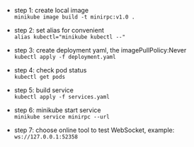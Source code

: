 * step 1: create local image  
    ```minikube image build -t minirpc:v1.0 .  ```

* step 2: set alias for convenient  
    ```alias kubectl="minikube kubectl --"  ```

* step 3: create deployment yaml, the imagePullPolicy:Never  
    ```kubectl apply -f deployment.yaml  ```

* step 4: check pod status  
    ```kubectl get pods  ```

* step 5: build service  
    ```kubectl apply -f services.yaml  ```

* step 6: minikube start service  
    ```minikube service minirpc --url  ```

* step 7: choose online tool to test WebSocket, example:  
    ```ws://127.0.0.1:52358```